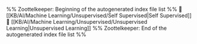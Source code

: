 %% Zoottelkeeper: Beginning of the autogenerated index file list  %%
📄 [[KB/AI/Machine Learning/Unsupervised/Self Supervised|Self Supervised]]
📄 [[KB/AI/Machine Learning/Unsupervised/Unsupervised Learning|Unsupervised Learning]]
%% Zoottelkeeper: End of the autogenerated index file list  %%

